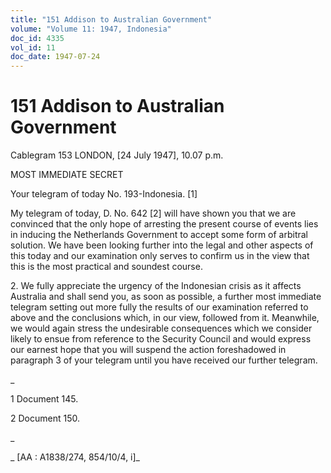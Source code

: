 ```yaml
---
title: "151 Addison to Australian Government"
volume: "Volume 11: 1947, Indonesia"
doc_id: 4335
vol_id: 11
doc_date: 1947-07-24
---
```


# 151 Addison to Australian Government

Cablegram 153 LONDON, [24 July 1947], 10.07 p.m.

MOST IMMEDIATE SECRET

Your telegram of today No. 193-Indonesia. [1]

My telegram of today, D. No. 642 [2] will have shown you that we are convinced that the only hope of arresting the present course of events lies in inducing the Netherlands Government to accept some form of arbitral solution. We have been looking further into the legal and other aspects of this today and our examination only serves to confirm us in the view that this is the most practical and soundest course.

2\. We fully appreciate the urgency of the Indonesian crisis as it affects Australia and shall send you, as soon as possible, a further most immediate telegram setting out more fully the results of our examination referred to above and the conclusions which, in our view, followed from it. Meanwhile, we would again stress the undesirable consequences which we consider likely to ensue from reference to the Security Council and would express our earnest hope that you will suspend the action foreshadowed in paragraph 3 of your telegram until you have received our further telegram.

_

1 Document 145.

2 Document 150.

_

_ [AA : A1838/274, 854/10/4, i]_
